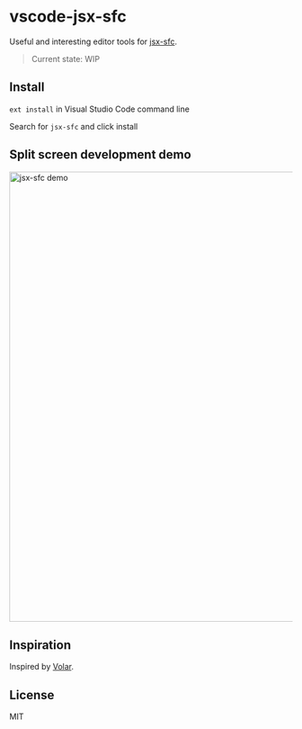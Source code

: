 # vscode-jsx-sfc

Useful and interesting editor tools for [jsx-sfc](https://github.com/joe-sky/jsx-sfc).

> Current state: WIP

## Install

`ext install` in Visual Studio Code command line

Search for `jsx-sfc` and click install

## Split screen development demo

<p>
  <img alt="jsx-sfc demo" src="https://user-images.githubusercontent.com/12705724/121485542-dbb8d180-ca02-11eb-984a-d9da7d31ce17.gif" width="800" />
</p>

## Inspiration

Inspired by [Volar](https://github.com/johnsoncodehk/volar).

## License

MIT
